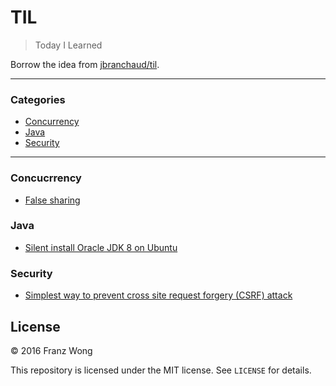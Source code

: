 # TIL

> Today I Learned

Borrow the idea from [jbranchaud/til](https://github.com/jbranchaud/til).

---

### Categories

* [Concurrency](#concurrency)
* [Java](#java)
* [Security](#security)

---

### Concucrrency

- [False sharing](concurrency/false-sharing.md)

### Java

- [Silent install Oracle JDK 8 on Ubuntu](java/silent-install-oracle-jdk8-ubuntu.md)

### Security

- [Simplest way to prevent cross site request forgery (CSRF) attack](security/simplest-way-prevent-csrf.md)

## License

&copy; 2016 Franz Wong

This repository is licensed under the MIT license. See `LICENSE` for
details.